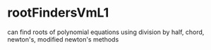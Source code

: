 # rootFindersVmL1
can find roots of polynomial equations using division by half, chord, newton's, modified newton's methods
